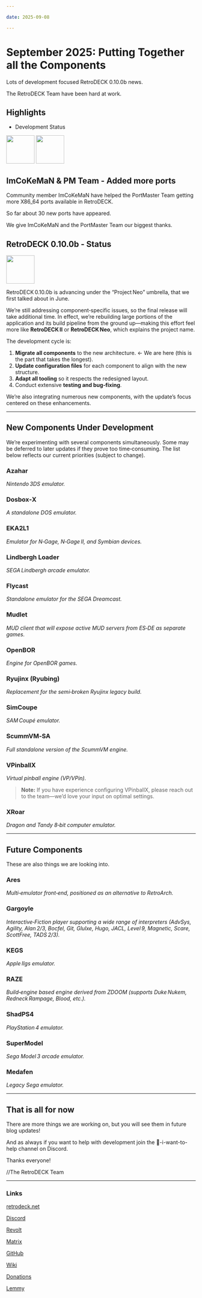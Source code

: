 ```yaml
--- 

date: 2025-09-08

--- 
```


# September 2025: Putting Together all the Components

Lots of development focused RetroDECK 0.10.0b news. 

The RetroDECK Team have been hard at work. 

## Highlights

- Development Status

<!-- more -->

<img src="../../../icon-assembler.svg" width="75"> 

<img src="../../../icon-api.svg" width="75"> 

## ImCoKeMaN & PM Team - Added more ports

Community member ImCoKeMaN have helped the PortMaster Team getting more X86_64 ports available in RetroDECK.

So far about 30 new ports have appeared.

We give ImCoKeMaN and the PortMaster Team our biggest thanks. 

## RetroDECK 0.10.0b - Status

<img src="../../../icon-component.svg" width="75"> 

RetroDECK 0.10.0b is advancing under the “Project Neo” umbrella, that we first talked about in June.

We’re still addressing component‑specific issues, so the final release will take additional time. In effect, we’re rebuilding large portions of the application and its build pipeline from the ground up—making this effort feel more like **RetroDECK II** or **RetroDECK Neo**, which explains the project name.

The development cycle is:

1. **Migrate all components** to the new architecture. <- We are here (this is the part that takes the longest).
2. **Update configuration files** for each component to align with the new structure.  
3. **Adapt all tooling** so it respects the redesigned layout.  
4. Conduct extensive **testing and bug‑fixing**.

We’re also integrating numerous new components, with the update’s focus centered on these enhancements.

---

## New Components Under Development

We’re experimenting with several components simultaneously. Some may be deferred to later updates if they prove too time‑consuming. The list below reflects our current priorities (subject to change).

### Azahar  
*Nintendo 3DS emulator.*

### Dosbox‑X  
*A standalone DOS emulator.*

### EKA2L1  
*Emulator for N‑Gage, N‑Gage II, and Symbian devices.*

### Lindbergh Loader  
*SEGA Lindbergh arcade emulator.*

### Flycast  
*Standalone emulator for the SEGA Dreamcast.*

### Mudlet  
*MUD client that will expose active MUD servers from ES‑DE as separate games.*

### OpenBOR  
*Engine for OpenBOR games.*

### Ryujinx (Ryubing)  
*Replacement for the semi‑broken Ryujinx legacy build.*

### SimCoupe  
*SAM Coupé emulator.*

### ScummVM‑SA  
*Full standalone version of the ScummVM engine.*

### VPinballX  
*Virtual pinball engine (VP/VPin).*

> **Note:** If you have experience configuring VPinballX, please reach out to the team—we’d love your input on optimal settings.

### XRoar  
*Dragon and Tandy 8‑bit computer emulator.*

---

## Future Components 

These are also things we are looking into.

### Ares  
*Multi‑emulator front‑end, positioned as an alternative to RetroArch.*

### Gargoyle  
*Interactive‑Fiction player supporting a wide range of interpreters (AdvSys, Agility, Alan 2/3, Bocfel, Git, Glulxe, Hugo, JACL, Level 9, Magnetic, Scare, ScottFree, TADS 2/3).*

### KEGS  
*Apple IIgs emulator.*

### RAZE  
*Build‑engine based engine derived from ZDOOM (supports Duke Nukem, Redneck Rampage, Blood, etc.).*

### ShadPS4  
*PlayStation 4 emulator.*

### SuperModel  
*Sega Model 3 arcade emulator.*

### Medafen  
*Legacy Sega emulator.*

---

## That is all for now 

There are more things we are working on, but you will see them in future blog updates!

And as always if you want to help with development join the 💙-i-want-to-help channel on Discord.

Thanks everyone! 

//The RetroDECK Team 

---


### Links 

[retrodeck.net](https://retrodeck.net/)  
  
[Discord](https://discord.gg/WDc5C9YWMx) 

[Revolt](https://rvlt.gg/StVaEc0w) 

[Matrix](https://matrix.to/#/#retrodeck:matrix.org) 

[GitHub](https://github.com/XargonWan/RetroDECK) 

[Wiki](https://github.com/XargonWan/RetroDECK/wiki) 

[Donations](https://retrodeck.readthedocs.io/en/latest/wiki_about/donations-licenses/) 

[Lemmy](https://lemmy.zip/c/retrodeck) 
